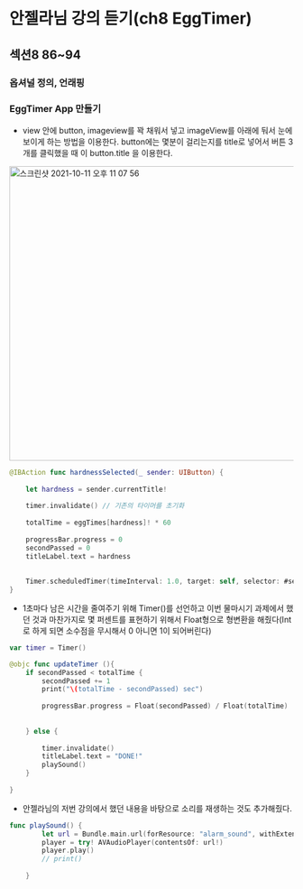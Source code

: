 # 안젤라님 강의 듣기(ch8 EggTimer)

## 섹션8 86~94

### 옵셔널 정의, 언래핑

### EggTimer App 만들기

- view 안에 button, imageview를 꽉 채워서 넣고 imageView를 아래에 둬서 눈에 보이게 하는 방법을 이용한다. button에는 몇분이 걸리는지를 title로 넣어서 버튼 3개를 클릭했을 때 이 button.title 을 이용한다.

<img width="522" alt="스크린샷 2021-10-11 오후 11 07 56" src="https://user-images.githubusercontent.com/61327153/136805691-9bf66ac8-2de4-4d89-a618-ac518270db56.png">


```swift
@IBAction func hardnessSelected(_ sender: UIButton) {
        
    let hardness = sender.currentTitle!
    
    timer.invalidate() // 기존의 타이머를 초기화
    
    totalTime = eggTimes[hardness]! * 60
    
    progressBar.progress = 0
    secondPassed = 0
    titleLabel.text = hardness
    
    
    Timer.scheduledTimer(timeInterval: 1.0, target: self, selector: #selector(updateTimer), userInfo: nil, repeats: true)
}
```

- 1초마다 남은 시간을 줄여주기 위해 Timer()를 선언하고 이번 물마시기 과제에서 했던 것과 마찬가지로 몇 퍼센트를 표현하기 위해서 Float형으로 형변환을 해줬다(Int로 하게 되면 소수점을 무시해서 0 아니면 1이 되어버린다)

```swift
var timer = Timer()

@objc func updateTimer (){
    if secondPassed < totalTime {
        secondPassed += 1
        print("\(totalTime - secondPassed) sec")
        
        progressBar.progress = Float(secondPassed) / Float(totalTime)
        
 
    } else {
        
        timer.invalidate()
        titleLabel.text = "DONE!"
        playSound()
    }
    
}
```

- 안젤라님의 저번 강의에서 했던 내용을 바탕으로 소리를 재생하는 것도 추가해줬다.

```swift
func playSound() {
        let url = Bundle.main.url(forResource: "alarm_sound", withExtension: "mp3")
        player = try! AVAudioPlayer(contentsOf: url!)
        player.play()
        // print()
                
    }
```
